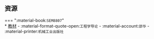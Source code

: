 ## 资源  
=== ":material-book:`SEM8807`"  
    * [教材](https://api.ecylt.top/v1/lanzou_link?url=https://cqu-openlib.lanzout.com/iBuU42athvkf&type=down) - :material-format-quote-open:`工程学导论` - :material-account:`邵华` - :material-printer:`机械工业出版社`  